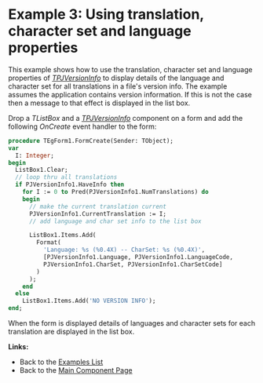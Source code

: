 # Example 3: Using translation, character set and language properties

This example shows how to use the translation, character set and language properties of _[TPJVersionInfo](../API/TPJVersionInfo.md)_ to display details of the language and character set for all translations in a file's version info. The example assumes the application contains version information. If this is not the case then a message to that effect is displayed in the list box.

Drop a _TListBox_ and a _[TPJVersionInfo](../API/TPJVersionInfo.md)_ component on a form and add the following _OnCreate_ event handler to the form:

```pascal
procedure TEgForm1.FormCreate(Sender: TObject);
var
  I: Integer;
begin
  ListBox1.Clear;
  // loop thru all translations
  if PJVersionInfo1.HaveInfo then
    for I := 0 to Pred(PJVersionInfo1.NumTranslations) do
    begin
      // make the current translation current
      PJVersionInfo1.CurrentTranslation := I;
      // add language and char set info to the list box

      ListBox1.Items.Add(
        Format(
          'Language: %s (%0.4X) -- CharSet: %s (%0.4X)',
          [PJVersionInfo1.Language, PJVersionInfo1.LanguageCode,
          PJVersionInfo1.CharSet, PJVersionInfo1.CharSetCode]
        )
      );
    end
  else
    ListBox1.Items.Add('NO VERSION INFO');
end;
```

When the form is displayed details of languages and character sets for each translation are displayed in the list box.

**Links:**

* Back to the [Examples List](../Examples.md)
* Back to the [Main Component Page](../../VerInfo.md)
